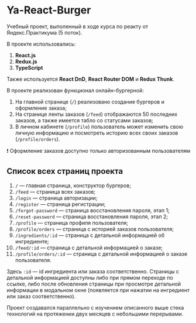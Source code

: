 # Ya-React-Burger

Учебный проект, выполенный в ходе курса по реакту от Яндекс.Практикума (5 поток). 

В проекте использовались:
1. **React.js**
2. **Redux.js**
3. **TypeScript**

Также используется **React DnD**, **React Router DOM** и **Redux Thunk**.

В проекте реализован функционал онлайн-бургерной:
1. На главной странице (`/`) реализовано создание бургеров и оформление заказа;
2. На странице ленты заказов (`/feed`) отображаются 50 последних заказов, а также имеется табло со статусами заказов;
3. В личном кабинете (`/profile`) пользователь может изменить свою личную информацию и посмотреть историю всех своих заказов (`/profile/orders`).

:exclamation: Оформление заказов доступно только авторизованным пользователям 

Список всех страниц проекта
---
1. `/` — главная страница, конструктор бургеров;
2. `/feed` — страница всех заказов;
3. `/login` — страница авторизации;
4. `/register` — страница регистрации;
5. `/forgot-password` — страница восстановления пароля, этап 1;
6. `/reset-password` — страница восстановления пароля, этап 2;
7. `/profile` — страница профиля пользователя;
8. `/profile/orders` — страница с историей заказов пользователя;
9. `/ingredients/:id` — страница с детальной информацией об ингредиенте;
10. `/feed/:id` — страница с детальной информацией о заказе;
11. `/profile/orders/:id` — страница с детальной информацией о заказе пользователя. 

Здесь `:id` — id ингредиента или заказа соответственно. Страницы с детальной информацией доступны либо при прямом переходе по ссылке, либо после обновления страницы при просмотре детальной информации в модальном окне (появляется при нажатии на ингредиент или заказ соответственно). 

Проект создавался параллельно с изучением описанного выше стека технологий на протяжении двух месяцев с небольшими перерывами. 
